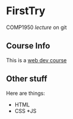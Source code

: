 FirstTry
========

COMP1950 *lecture* on git

## Course Info
This is a [web dev course](http://thenet.ca/1950)

## Other stuff

Here are things:

* HTML
* CSS
*JS
